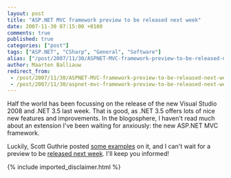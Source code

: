 ```yaml
---
layout: post
title: "ASP.NET MVC framework preview to be released next week"
date: 2007-11-30 07:15:00 +0100
comments: true
published: true
categories: ["post"]
tags: ["ASP.NET", "CSharp", "General", "Software"]
alias: ["/post/2007/11/30/ASPNET-MVC-framework-preview-to-be-released-next-week.aspx", "/post/2007/11/30/aspnet-mvc-framework-preview-to-be-released-next-week.aspx"]
author: Maarten Balliauw
redirect_from:
 - /post/2007/11/30/ASPNET-MVC-framework-preview-to-be-released-next-week.aspx
 - /post/2007/11/30/aspnet-mvc-framework-preview-to-be-released-next-week.aspx
---
```

<p>
Half the world has been focussing on the release of the new Visual Studio 2008 and .NET 3.5 last week. That is good, as .NET 3.5 offers lots of nice new features and improvements. In the blogosphere, I haven&#39;t read much about an extension I&#39;ve been waiting for anxiously: the new ASP.NET MVC framework.
</p>
<p>
Luckily, Scott Guthrie posted <a href="http://weblogs.asp.net/scottgu/archive/2007/11/13/asp-net-mvc-framework-part-1.aspx" target="_blank">some examples</a> on it, and I can&#39;t wait for a preview to be <a href="http://weblogs.asp.net/scottgu/archive/2007/11/29/net-web-product-roadmap-asp-net-silverlight-iis7.aspx" target="_blank">released next week</a>. I&#39;ll keep you informed!
</p>

{% include imported_disclaimer.html %}
